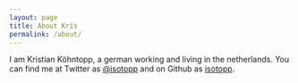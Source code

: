 ```yaml
---
layout: page
title: About Kris
permalink: /about/
---
```


I am Kristian Köhntopp, a german working and living in the netherlands.
You can find me at Twitter as [@isotopp](https://twitter.com/isotopp)
and on Github as [isotopp](https://github.com/isotopp).
